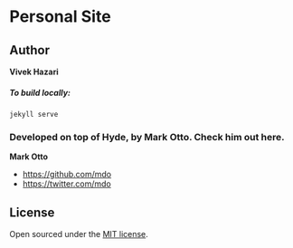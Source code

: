 # Personal Site

## Author

**Vivek Hazari**

##### To build locally:

`jekyll serve`

### Developed on top of Hyde, by Mark Otto. Check him out here.
**Mark Otto**
- <https://github.com/mdo>
- <https://twitter.com/mdo>

## License

Open sourced under the [MIT license](LICENSE.md).
